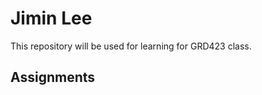 <h1>Jimin Lee</h1>
<p>This repository will be used for learning for GRD423 class.</p>

<h2>Assignments</h2>
